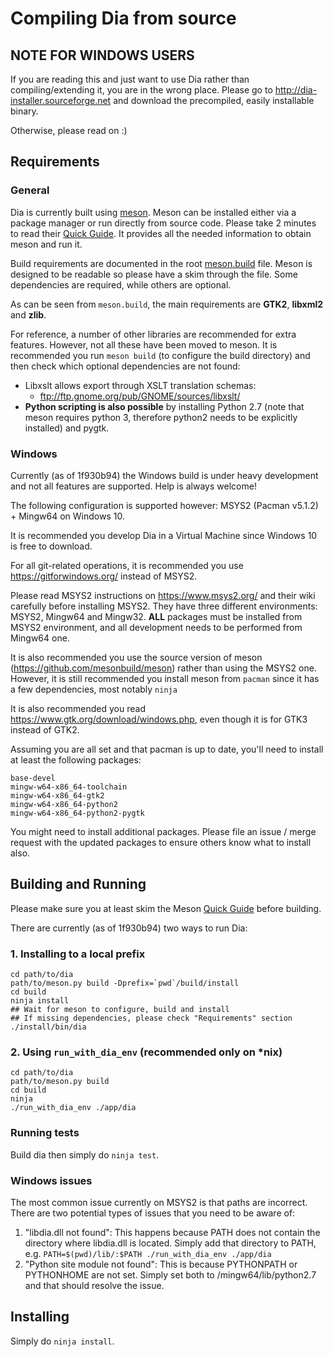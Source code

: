 # Compiling Dia from source

## NOTE FOR WINDOWS USERS

If you are reading this and just want to use Dia rather than
compiling/extending it, you are in the wrong place.  Please go to
http://dia-installer.sourceforge.net and download the precompiled, easily
installable binary.

Otherwise, please read on :)

## Requirements

### General

Dia is currently built using [meson](https://github.com/mesonbuild/meson).  Meson can be installed either via a package manager or run directly from source code.  Please take 2 minutes to read their [Quick Guide](https://mesonbuild.com/Quick-guide.html).  It provides all the needed information to obtain meson and run it.

Build requirements are documented in the root [meson.build](/meson.build) file.  Meson is designed to be readable so please have a skim through the file.  Some dependencies are required, while others are optional.

As can be seen from `meson.build`, the main requirements are **GTK2**, **libxml2** and **zlib**.

For reference, a number of other libraries are recommended for extra features.  However, not all these have been moved to meson.  It is recommended you run `meson build` (to configure the build directory) and then check which optional dependencies are not found:

- Libxslt allows export through XSLT translation schemas:
  - ftp://ftp.gnome.org/pub/GNOME/sources/libxslt/
- **Python scripting is also possible** by installing Python 2.7 (note that meson requires python 3, therefore python2 needs to be explicitly installed) and pygtk.

### Windows

Currently (as of 1f930b94) the Windows build is under heavy development and not all features are supported.  Help is always welcome!

The following configuration is supported however: MSYS2 (Pacman v5.1.2) + Mingw64 on Windows 10.

It is recommended you develop Dia in a Virtual Machine since Windows 10 is free to download.

For all git-related operations, it is recommended you use https://gitforwindows.org/ instead of MSYS2.

Please read MSYS2 instructions on https://www.msys2.org/ and their wiki carefully before installing MSYS2.  They have three different environments: MSYS2, Mingw64 and Mingw32.  **ALL** packages must be installed from MSYS2 environment, and all development needs to be performed from Mingw64 one.

It is also recommended you use the source version of meson (https://github.com/mesonbuild/meson) rather than using the MSYS2 one.  However, it is still recommended you install meson from `pacman` since it has a few dependencies, most notably `ninja`

It is also recommended you read https://www.gtk.org/download/windows.php, even though it is for GTK3 instead of GTK2.

Assuming you are all set and that pacman is up to date, you'll need to install at least the following packages:
```
base-devel
mingw-w64-x86_64-toolchain
mingw-w64-x86_64-gtk2
mingw-w64-x86_64-python2
mingw-w64-x86_64-python2-pygtk
```

You might need to install additional packages.  Please file an issue / merge request with the updated packages to ensure others know what to install also.

## Building and Running

Please make sure you at least skim the Meson [Quick Guide](https://mesonbuild.com/Quick-guide.html) before building.

There are currently (as of 1f930b94) two ways to run Dia:

### 1. Installing to a local prefix
```
cd path/to/dia
path/to/meson.py build -Dprefix=`pwd`/build/install
cd build
ninja install
## Wait for meson to configure, build and install
## If missing dependencies, please check "Requirements" section
./install/bin/dia
```

### 2. Using `run_with_dia_env` (recommended only on *nix)
```
cd path/to/dia
path/to/meson.py build
cd build
ninja
./run_with_dia_env ./app/dia
```

### Running tests

Build dia then simply do `ninja test`.

### Windows issues
The most common issue currently on MSYS2 is that paths are incorrect.  There are two potential types of issues that you need to be aware of:

1. "libdia.dll not found":  This happens because PATH does not contain the directory where libdia.dll is located.  Simply add that directory to PATH, e.g. `PATH=$(pwd)/lib/:$PATH ./run_with_dia_env ./app/dia`
2. "Python site module not found":  This is because PYTHONPATH or PYTHONHOME are not set.  Simply set both to /mingw64/lib/python2.7 and that should resolve the issue.

## Installing

Simply do `ninja install`.
